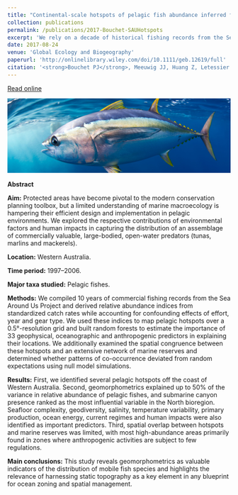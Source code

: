 ```yaml
---
title: "Continental-scale hotspots of pelagic fish abundance inferred from commercial catch records"
collection: publications
permalink: /publications/2017-Bouchet-SAUHotspots
excerpt: 'We rely on a decade of historical fishing records from the Sea Around Us project to map the likely location of pelagic fish (i.e. tunas, mackerels, marlins) hotspots around Western Australia. We then assess the degree of overlap between these hotspots and the Australian national network of Commonwealth Marine Reserves.'
date: 2017-08-24
venue: 'Global Ecology and Biogeography'
paperurl: 'http://onlinelibrary.wiley.com/doi/10.1111/geb.12619/full'
citation: '<strong>Bouchet PJ</strong>, Meeuwig JJ, Huang Z, Letessier TBL, Nichol SL, Caley JM, Watson RA. 2017. Continental-scale hotspots of pelagic fish abundance inferred from commercial catch records. <em>Global Ecology and Biogeography</em>. DOI: 10.1111/geb.12619.'
---
```

<i class="fa fa-link" aria-hidden="true"></i> <a href="http://onlinelibrary.wiley.com/doi/10.1111/geb.12619/full"> Read online</a>&nbsp;

<img src='/images/Bouchet2017-SAUHotspots-hero.jpg'>
<br>

<strong>Abstract</strong>

<b>Aim:</b> Protected areas have become pivotal to the modern conservation planning toolbox, but a limited understanding of marine macroecology is hampering their efficient design and implementation in pelagic environments. We explored the respective contributions of environmental factors and human impacts in capturing the distribution of an assemblage of commercially valuable, large-bodied, open-water predators (tunas, marlins and mackerels).

<b>Location:</b> Western Australia.

<b>Time period:</b> 1997–2006.

<b>Major taxa studied:</b> Pelagic fishes.

<b>Methods:</b> We compiled 10 years of commercial fishing records from the Sea Around Us Project and derived relative abundance indices from standardized catch rates while accounting for confounding effects of effort, year and gear type. We used these indices to map pelagic hotspots over a 0.5°-resolution grid and built random forests to estimate the importance of 33 geophysical, oceanographic and anthropogenic predictors in explaining their locations. We additionally examined the spatial congruence between these hotspots and an extensive network of marine reserves and determined whether patterns of co-occurrence deviated from random expectations using null model simulations.

<b>Results:</b> First, we identified several pelagic hotspots off the coast of Western Australia. Second, geomorphometrics explained up to 50% of the variance in relative abundance of pelagic fishes, and submarine canyon presence ranked as the most influential variable in the North bioregion. Seafloor complexity, geodiversity, salinity, temperature variability, primary production, ocean energy, current regimes and human impacts were also identified as important predictors. Third, spatial overlap between hotspots and marine reserves was limited, with most high-abundance areas primarily found in zones where anthropogenic activities are subject to few regulations.

<b>Main conclusions:</b> This study reveals geomorphometrics as valuable indicators of the distribution of mobile fish species and highlights the relevance of harnessing static topography as a key element in any blueprint for ocean zoning and spatial management.
